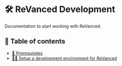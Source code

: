 # 🛠️ ReVanced Development

Documentation to start working with ReVanced.

## 📖 Table of contents

- [💼 Prerequisites](0_prerequisites.md)
- [👨‍💻 Setup a development environment for ReVanced](1_setup_development_environment.md)
